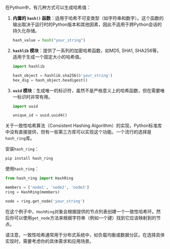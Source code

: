 在Python中，有几种方式可以生成哈希值：

1. **内置的 `hash()` 函数**：适用于哈希不可变类型（如字符串和数字）。这个函数的输出取决于运行时的Python版本和其他因素，因此不适用于跨Python会话的持久化存储。

   ```python
   hash_value = hash("your_string")
   ```

2. **`hashlib` 模块**：提供了一系列的加密哈希函数，如MD5, SHA1, SHA256等，适用于生成一个固定大小的哈希值。

   ```python
   import hashlib

   hash_object = hashlib.sha256(b'your_string')
   hex_dig = hash_object.hexdigest()
   ```

3. **`uuid` 模块**：生成唯一的标识符，虽然不是严格意义上的哈希函数，但在需要唯一标识时非常有用。

   ```python
   import uuid

   unique_id = uuid.uuid4()
   ```

关于一致性哈希算法（Consistent Hashing Algorithm）的实现，Python标准库中没有直接提供，但有一些第三方库可以实现这个功能。一个流行的选择是`hash_ring`库。

安装`hash_ring`：

```sh
pip install hash_ring
```

使用`hash_ring`：

```python
from hash_ring import HashRing

members = ['node1', 'node2', 'node3']
ring = HashRing(members)

node = ring.get_node('your_string')
```

在这个例子中，`HashRing`对象会根据提供的节点列表创建一个一致性哈希环。然后你可以使用`get_node`方法来根据字符串（例如一个键）找到它应该映射到的节点。

请注意，一致性哈希通常用于分布式系统中，如负载均衡或数据分区。在选择具体实现时，需要考虑你的具体需求和应用场景。